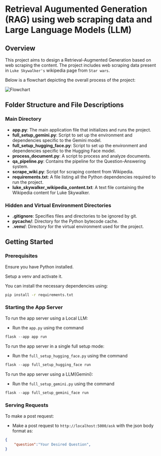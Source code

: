 # Retrieval Augumented Generation (RAG) using web scraping data and Large Language Models (LLM)

## Overview
This project aims to design a Retrieval-Augmented Generation based on web scraping the content.
The project includes web scraping data present in `Luke Skywalker's` wikipedia page from `Star wars`.

Below is a flowchart depicting the overall process of the project:

![Flowchart]('/images/Flowchart.png')

## Folder Structure and File Descriptions
### Main Directory

- **app.py**: The main application file that initializes and runs the project.
- **full_setup_gemini.py**: Script to set up the environment and dependencies specific to the Gemini model.
- **full_setup_hugging_face.py**: Script to set up the environment and dependencies specific to the Hugging Face model.
- **process_document.py**: A script to process and analyze documents.
- **qa_pipeline.py**: Contains the pipeline for the Question-Answering system.
- **scrape_wiki.py**: Script for scraping content from Wikipedia.
- **requirements.txt**: A file listing all the Python dependencies required to run the project.
- **luke_skywalker_wikipedia_content.txt**: A text file containing the Wikipedia content for Luke Skywalker.

### Hidden and Virtual Environment Directories

- **.gitignore**: Specifies files and directories to be ignored by git.
- **__pycache__/**: Directory for the Python bytecode cache.
- **.venv/**: Directory for the virtual environment used for the project.

## Getting Started

### Prerequisites

Ensure you have Python installed.

Setup a venv and activate it.

You can install the necessary dependencies using:

```bash
pip install -r requirements.txt
```

### Starting the App Server
To run the app server using a Local LLM:
-  Run the `app.py` using the command 
```python 
flask --app app run 
```

To run the app server in a single full setup mode:
-  Run the `full_setup_hugging_face.py` using the command 
```python 
flask --app full_setup_hugging_face run 
```
To run the app server using a LLM(Gemini):
-  Run the `full_setup_gemini.py` using the command 
```python 
flask --app full_setup_gemini_face run 
```
### Serving Requests 
To make a post request:
- Make a post request to `http://localhost:5000/ask` with the json body format as:
```json
{
    "question":"Your Desired Question",
}

```
